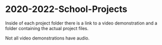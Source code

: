 # 2020-2022-School-Projects

Inside of each project folder there is a link to a video demonstration and a folder containing the actual project files.

Not all video demonstrations have audio.
